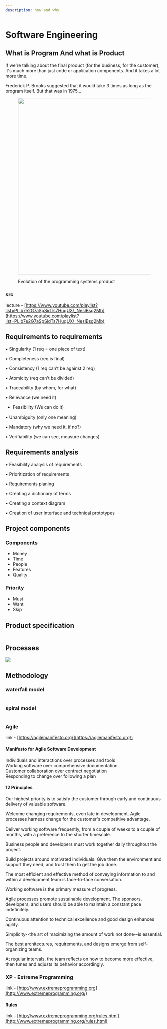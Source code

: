 ```yaml
---
description: how and why
---
```


# Software Engineering

## What is Program And what is Product

If we're talking about the final product (for the business, for the customer), it's much more than just code or application components. And it takes a lot more time.

Frederick P. Brooks suggested that it would take 3 times as long as the program itself. But that was in 1975...

<figure><img src="../../.gitbook/assets/Screenshot 2023-06-03 at 20.51.24.png" alt="" width="563"><figcaption><p>Evolution of the programming systems product</p></figcaption></figure>

### src

lecture - [https://www.youtube.com/playlist?list=PLlb7e2G7aSpSidTs7HuqUX\_NeslBsg2Mb](https://www.youtube.com/playlist?list=PLlb7e2G7aSpSidTs7HuqUX\_NeslBsg2Mb)

## Requirements to requirements

• Singularity (1 req = one piece of text)

• Completeness (req is final)

• Consistency (1 req can’t be against 2 req)

• Atomicity (req can’t be divided)

• Traceability (by whom, for what)

• Relevance (we need it)

* Feasibility (We can do it)

• Unambiguity (only one meaning)

• Mandatory (why we need it, if no?)

• Verifiability (we can see, measure changes)

## Requirements analysis

• Feasibility analysis of requirements&#x20;

• Prioritization of requirements&#x20;

• Requirements planing&#x20;

• Creating a dictionary of terms&#x20;

• Creating a context diagram&#x20;

• Creation of user interface and technical prototypes

## Project components

### Components

* Money
* Time
* People
* Features
* Quality

### Priority

* Must
* Want
* Skip

## Product specification&#x20;

<img src="../../.gitbook/assets/image (2).png" alt="" data-size="original">

## Processes

![](<../../.gitbook/assets/image (3) (2).png>)

## Methodology&#x20;

### waterfall model

<figure><img src="../../.gitbook/assets/изображение (9).png" alt=""><figcaption></figcaption></figure>

### spiral model

<figure><img src="../../.gitbook/assets/изображение (10).png" alt=""><figcaption></figcaption></figure>

### Agile

link - [https://agilemanifesto.org/](https://agilemanifesto.org/)

#### Manifesto for Agile Software Development

Individuals and interactions over processes and tools\
Working software over comprehensive documentation\
Customer collaboration over contract negotiation\
Responding to change over following a plan

#### 12 Principles

Our highest priority is to satisfy the customer through early and continuous delivery of valuable software.

Welcome changing requirements, even late in development. Agile processes harness change for the customer's competitive advantage.

Deliver working software frequently, from a couple of weeks to a couple of months, with a preference to the shorter timescale.

Business people and developers must work together daily throughout the project.

Build projects around motivated individuals. Give them the environment and support they need, and trust them to get the job done.

The most efficient and effective method of conveying information to and within a development team is face-to-face conversation.

Working software is the primary measure of progress.

Agile processes promote sustainable development. The sponsors, developers, and users should be able to maintain a constant pace indefinitely.

Continuous attention to technical excellence and good design enhances agility.

Simplicity--the art of maximizing the amount of work not done--is essential.

The best architectures, requirements, and designs emerge from self-organizing teams.

At regular intervals, the team reflects on how to become more effective, then tunes and adjusts its behavior accordingly.

### XP - Extreme Programming

link - [http://www.extremeprogramming.org](http://www.extremeprogramming.org/)

#### Rules

link - [http://www.extremeprogramming.org/rules.html](http://www.extremeprogramming.org/rules.html)

<figure><img src="../../.gitbook/assets/image (1).png" alt=""><figcaption></figcaption></figure>
